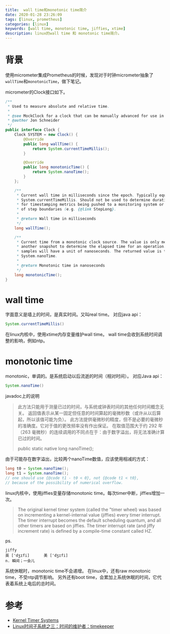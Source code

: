 ```yaml
---
title:  wall time和monotonic time简介
date: 2020-01-28 23:26:09
tags: [linux, prometheus]
categories: [linux]
keywords: [wall time, monotonic time, jiffies, xtime]
description: linux的wall time 和 monotonic time简介。
---
```


# 背景

使用micrometer集成Prometheus的时候，发现对于时钟micrometer抽象了`wallTime`和`monotonicTime`，做下笔记。
<!-- more -->
micrometer的Clock接口如下。
```java
/**
 * Used to measure absolute and relative time.
 *
 * @see MockClock for a clock that can be manually advanced for use in tests.
 * @author Jon Schneider
 */
public interface Clock {
    Clock SYSTEM = new Clock() {
        @Override
        public long wallTime() {
            return System.currentTimeMillis();
        }

        @Override
        public long monotonicTime() {
            return System.nanoTime();
        }
    };

    /**
     * Current wall time in milliseconds since the epoch. Typically equivalent to
     * System.currentTimeMillis. Should not be used to determine durations. Used
     * for timestamping metrics being pushed to a monitoring system or for determination
     * of step boundaries (e.g. {@link StepLong}.
     *
     * @return Wall time in milliseconds
     */
    long wallTime();

    /**
     * Current time from a monotonic clock source. The value is only meaningful when compared with
     * another snapshot to determine the elapsed time for an operation. The difference between two
     * samples will have a unit of nanoseconds. The returned value is typically equivalent to
     * System.nanoTime.
     *
     * @return Monotonic time in nanoseconds
     */
    long monotonicTime();
}
```

# wall time

字面意义是墙上的时间，是真实时间。又叫real time。
对应java api：
```java
System.currentTimeMillis()
```

在linux内核中，使用xtime内存变量维护wall time。
wall time会收到系统时间调整的影响，例如ntp。

# monotonic time

monotonic，单调的。是系统启动以后流逝的时间（相对时间）。
对应Java api：
```java
System.nanoTime()
```
javadoc上的说明

>此方法只能用于测量已过的时间，与系统或钟表时间的其他任何时间概念无关。
>返回值表示从某一固定但任意的时间算起的毫微秒数（或许从以后算起，所以该值可能为负）。
>此方法提供毫微秒的精度，但不是必要的毫微秒的准确度。它对于值的更改频率没有作出保证。
>在取值范围大于约 292 年（263 毫微秒）的连续调用的不同点在于：由于数字溢出，将无法准确计算已过的时间。
>
>public static native long nanoTime();

由于可能存在数字溢出，比较两个nanoTime数值，应该使用相减的方式：
```java
long t0 = System.nanoTime();
long t1 = System.nanoTime();
// one should use {@code t1 - t0 < 0}, not {@code t1 < t0},
// because of the possibility of numerical overflow.
```

linux内核中，使用jiffies变量存储monotonic time。每次timer中断，jiffies增加一次。
>The original kernel timer system (called the "timer wheel) was based on incrementing a kernel-internal value (jiffies) every timer interrupt. 
>The timer interrupt becomes the default scheduling quantum, and all other timers are based on jiffies. 
>The timer interrupt rate (and jiffy increment rate) is defined by a compile-time constant called HZ. 

ps.
```
jiffy
英 ['dʒɪfi] 　 　 美 ['dʒɪfi] 　 　
n. 瞬间；一会儿
```

系统休眠时，monotonic time不会递增。
在linux中，还有raw monotonic time，不受ntp调节影响。
另外还有boot time，会累加上系统休眠的时间，它代表着系统上电后的总时间。


# 参考

- [Kernel Timer Systems](https://elinux.org/Kernel_Timer_Systems)
- [Linux时间子系统之三：时间的维护者：timekeeper](http://abcdxyzk.github.io/blog/2017/07/23/kernel-clock-3/)